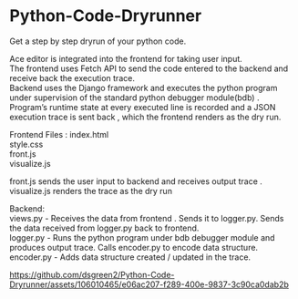 
# Python-Code-Dryrunner
Get a step by step dryrun of your python code.

Ace editor is integrated into the frontend for taking user input.
<br>The frontend uses Fetch API to send the code entered to the backend and receive back the execution trace.
<br>Backend uses the Django framework and executes the python program under supervision of the standard python debugger module(bdb) .
<br>Program’s runtime state at every executed line is recorded and a JSON execution trace is sent back , which the frontend renders as the dry run.<br>

Frontend Files : index.html <br>style.css<br>front.js <br>visualize.js<br>

front.js sends the user input to backend and receives output trace .<br>
visualize.js renders the trace as the dry run<br>


Backend: <br>
views.py - Receives the data from frontend . Sends it to logger.py. Sends the data received from logger.py back to frontend.<br>
logger.py - Runs the python program under bdb debugger module and produces output trace. Calls encoder.py to encode data structure.<br>
encoder.py - Adds data structure created / updated in the trace.<br>
 
 
 


https://github.com/dsgreen2/Python-Code-Dryrunner/assets/106010465/e06ac207-f289-400e-9837-3c90ca0dab2b

